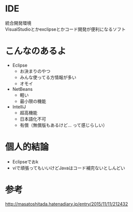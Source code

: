 <!-- vi: set expandtab sw=2 ts=2 softtabstop=2 : -->
# IDE
  統合開発環境  
  VisualStudioとかexclipseとかコード開発が便利になるソフト
  

# こんなのあるよ
  * Eclipse
    + お決まりのやつ
    + みんな使ってる方情報が多い
    + オモイ
  * NetBeans
    + 軽い
    + 最小限の機能
  * IntelliJ
    + 超高機能
    + 日本語化不可
    + 有償（無償版もあるけど... って感じらしい）

# 個人的結論
  * Eclipseでおk
  * viで頑張ってもいいけどJavaはコード補完ないとしんどい

# 参考
http://masatoshitada.hatenadiary.jp/entry/2015/11/11/212432

